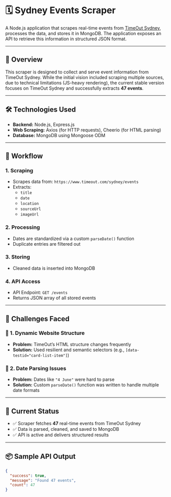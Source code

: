 # 🗓️ Sydney Events Scraper

A Node.js application that scrapes real-time events from [TimeOut Sydney](https://www.timeout.com/sydney/events), processes the data, and stores it in MongoDB. The application exposes an API to retrieve this information in structured JSON format.

---

## 🚀 Overview

This scraper is designed to collect and serve event information from TimeOut Sydney. While the initial vision included scraping multiple sources, due to technical limitations (JS-heavy rendering), the current stable version focuses on TimeOut Sydney and successfully extracts **47 events**.

---

## 🛠️ Technologies Used

- **Backend:** Node.js, Express.js  
- **Web Scraping:** Axios (for HTTP requests), Cheerio (for HTML parsing)  
- **Database:** MongoDB using Mongoose ODM  

---

## 🔄 Workflow

### 1. Scraping

- Scrapes data from: `https://www.timeout.com/sydney/events`
- Extracts:  
  - `title`  
  - `date`  
  - `location`  
  - `sourceUrl`  
  - `imageUrl`

### 2. Processing

- Dates are standardized via a custom `parseDate()` function
- Duplicate entries are filtered out

### 3. Storing

- Cleaned data is inserted into MongoDB

### 4. API Access

- API Endpoint: `GET /events`  
- Returns JSON array of all stored events

---

## 🧠 Challenges Faced

### 🔸 1. Dynamic Website Structure

- **Problem:** TimeOut’s HTML structure changes frequently  
- **Solution:** Used resilient and semantic selectors (e.g., `[data-testid="card-list-item"]`)

### 🔸 2. Date Parsing Issues

- **Problem:** Dates like `"4 June"` were hard to parse  
- **Solution:** Custom `parseDate()` function was written to handle multiple date formats

---

## 📌 Current Status

- ✅ Scraper fetches **47** real-time events from TimeOut Sydney
- ✅ Data is parsed, cleaned, and saved to MongoDB
- ✅ API is active and delivers structured results

---


## 📦 Sample API Output

```json
{
  "success": true,
  "message": "Found 47 events",
  "count": 47
}

